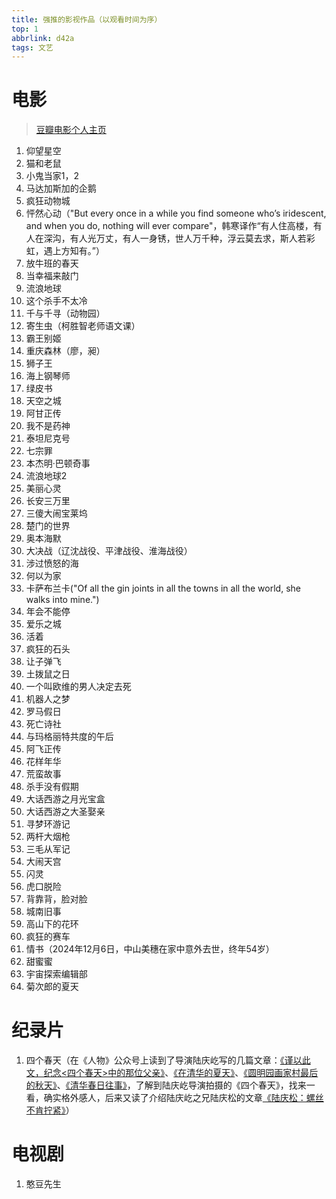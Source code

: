 ```yaml
---
title: 强推的影视作品（以观看时间为序）
top: 1
abbrlink: d42a
tags: 文艺
---
```


# 电影
> [豆瓣电影个人主页](../../movies/)

1. 仰望星空
2. 猫和老鼠
3. 小鬼当家1，2
4. 马达加斯加的企鹅
5. 疯狂动物城
6. 怦然心动（"But every once in a while you find someone who’s iridescent, and when you do, nothing will ever compare"，韩寒译作“有人住高楼，有人在深沟，有人光万丈，有人一身锈，世人万千种，浮云莫去求，斯人若彩虹，遇上方知有。”）
7. 放牛班的春天
8. 当幸福来敲门
9. 流浪地球
10. 这个杀手不太冷
11. 千与千寻（动物园）
12. 寄生虫（柯胜智老师语文课）
13. 霸王别姬
14. 重庆森林（廖，昶）
15. 狮子王
16. 海上钢琴师
17. 绿皮书
18. 天空之城
19. 阿甘正传
20. 我不是药神
21. 泰坦尼克号
22. 七宗罪
23. 本杰明·巴顿奇事
24. 流浪地球2
25. 美丽心灵
26. 长安三万里
27. 三傻大闹宝莱坞
28. 楚门的世界
29. 奥本海默
30. 大决战（辽沈战役、平津战役、淮海战役）
31. 涉过愤怒的海
32. 何以为家
33. 卡萨布兰卡("Of all the gin joints in all the towns in all the world, she walks into mine.")
34. 年会不能停
35. 爱乐之城
36. 活着
37. 疯狂的石头
38. 让子弹飞
39. 土拨鼠之日
40. 一个叫欧维的男人决定去死
41. 机器人之梦
42. 罗马假日
43. 死亡诗社
44. 与玛格丽特共度的午后
45. 阿飞正传
46. 花样年华
47. 荒蛮故事
48. 杀手没有假期
49. 大话西游之月光宝盒
50. 大话西游之大圣娶亲
51. 寻梦环游记
52. 两杆大烟枪
53. 三毛从军记
54. 大闹天宫
55. 闪灵
56. 虎口脱险
57. 背靠背，脸对脸
58. 城南旧事
59. 高山下的花环
60. 疯狂的赛车
61. 情书（2024年12月6日，中山美穗在家中意外去世，终年54岁）
62. 甜蜜蜜
63. 宇宙探索编辑部
64. 菊次郎的夏天

# 纪录片

1. 四个春天（在《人物》公众号上读到了导演陆庆屹写的几篇文章：[《谨以此文，纪念<四个春天>中的那位父亲》](https://mp.weixin.qq.com/s/3GGhgGt5go6Qg5KgifhQxg)、[《在清华的夏天》](https://mp.weixin.qq.com/s/A7g-wQ8u9yf_CV9LuYMA0Q)、[《圆明园画家村最后的秋天》](https://mp.weixin.qq.com/s/iH2HWdX7ZZVGtRR0pxGJuQ)、[《清华春日往事》](https://mp.weixin.qq.com/s/E7kqvrKS09ucZ8sdWi5G6w)，了解到陆庆屹导演拍摄的《四个春天》，找来一看，确实格外感人，后来又读了介绍陆庆屹之兄陆庆松的文章[《陆庆松：螺丝不肯拧紧》](https://mp.weixin.qq.com/s/MovcDsyYNX7qqZC0TYxKNg)）

# 电视剧

1. 憨豆先生